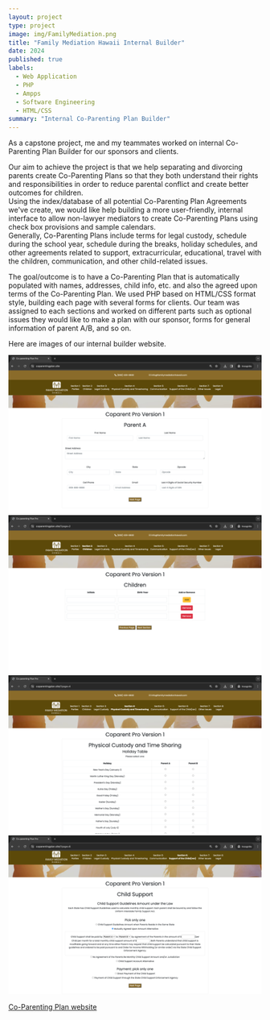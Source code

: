 ```yaml
---
layout: project
type: project
image: img/FamilyMediation.png
title: "Family Mediation Hawaii Internal Builder"
date: 2024
published: true
labels:
  - Web Application
  - PHP
  - Ampps
  - Software Engineering
  - HTML/CSS
summary: "Internal Co-Parenting Plan Builder"
---
```


As a capstone project, me and my teammates worked on internal Co-Parenting Plan Builder for our sponsors and clients. 

Our aim to achieve the project is that we help separating and divorcing parents create Co-Parenting Plans so that they both understand their rights and responsibilities in order to reduce parental conflict and create better outcomes for children.  
Using the index/database of all potential Co-Parenting Plan Agreements we've create, we would like help building a more user-friendly, internal interface to allow non-lawyer mediators to create Co-Parenting Plans using check box provisions and sample calendars.  
Generally, Co-Parenting Plans include terms for legal custody, schedule during the school year, schedule during the breaks, holiday schedules, and other agreements related to support, extracurricular, educational, travel with the children, communication, and other child-related issues. 

The goal/outcome is to have a Co-Parenting Plan that is automatically populated with names, addresses, child info, etc. and also the agreed upon terms of the Co-Parenting Plan.
We used PHP based on HTML/CSS format style, building each page with several forms for clients. Our team was assigned to each sections and worked on different parts such as optional issues they would like to make a plan with our sponsor, forms for general information of parent A/B, and so on.

Here are images of our internal builder website.

<div class="text-center p-4">
  <img width="600px" src="../img/Parties.png">
</div>

<div class="text-center p-4">
  <img width="600px" src="../img/Children.png">
</div>

<div class="text-center p-4">
  <img width="600px" src="../img/Schedule.png">
</div>

<div class="text-center p-4">
  <img width="600px" src="../img/Support.png">
</div>

[Co-Parenting Plan website](https://coparentingplan.site/)

